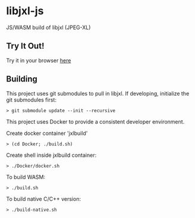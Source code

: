 # libjxl-js
JS/WASM build of libjxl (JPEG-XL)

## Try It Out!

Try it in your browser [here](https://chafey.github.io/libjxl-js/test/browser/index.html)

## Building

This project uses git submodules to pull in libjxl.  If developing, initialize the git submodules first:

```
> git submodule update --init --recursive
```

This project uses Docker to provide a consistent developer environment.

Create docker container 'jxlbuild'

```
> (cd Docker; ./build.sh)
```

Create shell inside jxlbuild container:

```
> ./Docker/docker.sh
```


To build WASM:

```
> ./build.sh
```

To build native C/C++ version:
```
> ./build-native.sh
```